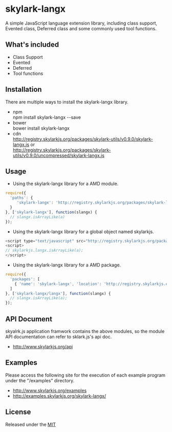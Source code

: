 # skylark-langx
A simple JavaScript language extension library, including class support, Evented class, Deferred class and some commonly used tool functions.

## What's included

- Class Support
- Evented 
- Deferred
- Tool functions

## Installation
There are multiple ways to install the skylark-langx library. 
- npm  
npm install skylark-langx --save
- bower  
bower install skylark-langx
- cdn  
http://registry.skylarkjs.org/packages/skylark-utils/v0.9.0/skylark-langx.js    or  
http://registry.skylarkjs.org/packages/skylark-utils/v0.9.0/uncompressed/skylark-langx.js 

## Usage

- Using the skylark-langx library for a AMD module.  
```js
require({
  'paths': {
     'skylark-langx': 'http://registry.skylarkjs.org/packages/skylark-langx/v0.9.0/skylark-langx' 
  }
}, ['skylark-langx'], function(slangx) {
  // slangx.isArrayLike(a) 
});
```

- Using the skylark-langx library for a global object named skylarkjs.  
```js
<script type="text/javascript" src="http://registry.skylarkjs.org/packages/skylark-langx/v0.9.0/skylark-langx.js"></script>
<script>
// skylarkjs.langx.isArrayLike(a);
</script>
```

- Using the skylark-langx library for a AMD package.  
```js
require({
  'packages': [
    { 'name': 'skylark-langx', 'location': 'http://registry.skylarkjs.org/packages/skylark-langx/v0.9.0/skylark-langx/' }
  ]
}, ['skylark-langx/langx'], function(slangx) {
  // slangx.isArrayLike(a);
});
```

## API Document
skyalrk.js application framwork contains the above modules, so the module API documentation can refer to sklark.js's api doc.

- http://www.skylarkjs.org/api

## Examples
Please access the following site for the execution of each example program under the "/examples" directory.

- http://www.skylarkjs.org/examples
- http://examples.skylarkjs.org/skylark-langx/

## License

Released under the [MIT](http://opensource.org/licenses/MIT)
